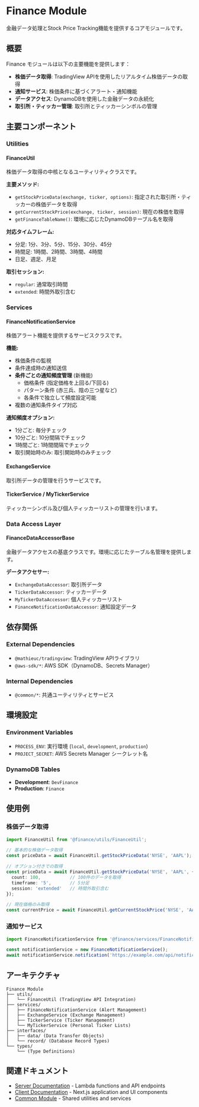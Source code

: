 # Finance Module

金融データ処理とStock Price Tracking機能を提供するコアモジュールです。

## 概要

Finance モジュールは以下の主要機能を提供します：

- **株価データ取得**: TradingView APIを使用したリアルタイム株価データの取得
- **通知サービス**: 株価条件に基づくアラート・通知機能
- **データアクセス**: DynamoDBを使用した金融データの永続化
- **取引所・ティッカー管理**: 取引所とティッカーシンボルの管理

## 主要コンポーネント

### Utilities

#### FinanceUtil
株価データ取得の中核となるユーティリティクラスです。

**主要メソッド:**
- `getStockPriceData(exchange, ticker, options)`: 指定された取引所・ティッカーの株価データを取得
- `getCurrentStockPrice(exchange, ticker, session)`: 現在の株価を取得
- `getFinanceTableName()`: 環境に応じたDynamoDBテーブル名を取得

**対応タイムフレーム:**
- 分足: 1分、3分、5分、15分、30分、45分
- 時間足: 1時間、2時間、3時間、4時間
- 日足、週足、月足

**取引セッション:**
- `regular`: 通常取引時間
- `extended`: 時間外取引含む

### Services

#### FinanceNotificationService
株価アラート機能を提供するサービスクラスです。

**機能:**
- 株価条件の監視
- 条件達成時の通知送信
- **条件ごとの通知頻度管理** (新機能)
  - 価格条件 (指定価格を上回る/下回る)
  - パターン条件 (赤三兵、陰の三つ星など)
  - 各条件で独立して頻度設定可能
- 複数の通知条件タイプ対応

**通知頻度オプション:**
- 1分ごと: 毎分チェック
- 10分ごと: 10分間隔でチェック  
- 1時間ごと: 1時間間隔でチェック
- 取引開始時のみ: 取引開始時のみチェック

#### ExchangeService
取引所データの管理を行うサービスです。

#### TickerService / MyTickerService
ティッカーシンボル及び個人ティッカーリストの管理を行います。

### Data Access Layer

#### FinanceDataAccessorBase
金融データアクセスの基底クラスです。環境に応じたテーブル名管理を提供します。

**データアクセサー:**
- `ExchangeDataAccessor`: 取引所データ
- `TickerDataAccessor`: ティッカーデータ
- `MyTickerDataAccessor`: 個人ティッカーリスト
- `FinanceNotificationDataAccessor`: 通知設定データ

## 依存関係

### External Dependencies
- `@mathieuc/tradingview`: TradingView APIライブラリ
- `@aws-sdk/*`: AWS SDK（DynamoDB、Secrets Manager）

### Internal Dependencies
- `@common/*`: 共通ユーティリティとサービス

## 環境設定

### Environment Variables
- `PROCESS_ENV`: 実行環境 (`local`, `development`, `production`)
- `PROJECT_SECRET`: AWS Secrets Manager シークレット名

### DynamoDB Tables
- **Development**: `DevFinance`
- **Production**: `Finance`

## 使用例

### 株価データ取得
```typescript
import FinanceUtil from '@finance/utils/FinanceUtil';

// 基本的な株価データ取得
const priceData = await FinanceUtil.getStockPriceData('NYSE', 'AAPL');

// オプション付きでの取得
const priceData = await FinanceUtil.getStockPriceData('NYSE', 'AAPL', {
  count: 100,           // 100件のデータを取得
  timeframe: '5',       // 5分足
  session: 'extended'   // 時間外取引含む
});

// 現在価格のみ取得
const currentPrice = await FinanceUtil.getCurrentStockPrice('NYSE', 'AAPL');
```

### 通知サービス
```typescript
import FinanceNotificationService from '@finance/services/FinanceNotificationService';

const notificationService = new FinanceNotificationService();
await notificationService.notification('https://example.com/api/notifications');
```

## アーキテクチャ

```
Finance Module
├── utils/
│   └── FinanceUtil (TradingView API Integration)
├── services/
│   ├── FinanceNotificationService (Alert Management)
│   ├── ExchangeService (Exchange Management)
│   ├── TickerService (Ticker Management)
│   └── MyTickerService (Personal Ticker Lists)
├── interfaces/
│   ├── data/ (Data Transfer Objects)
│   └── record/ (Database Record Types)
└── types/
    └── (Type Definitions)
```

## 関連ドキュメント

- [Server Documentation](./server/README.md) - Lambda functions and API endpoints
- [Client Documentation](./client/README.md) - Next.js application and UI components
- [Common Module](../common/README.md) - Shared utilities and services